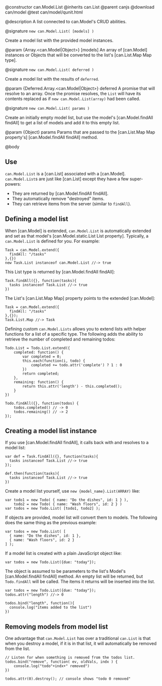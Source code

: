 @constructor can.Model.List
@inherits can.List
@parent canjs
@download can/model
@test can/model/qunit.html

@description A list connected to can.Model's CRUD abilities.

@signature `new can.Model.List( [models] )`

Create a model list with the provided model instances.

@param {Array.<can.Model|Object>} [models] An array of [can.Model] instances
or Objects that will be converted to the list's [can.List.Map Map type].

@signature `new can.Model.List( deferred )`

Create a model list with the results of `deferred`.

@param {Deferred.Array.<can.Model|Object>} deferred A promise that will
resolve to an array. Once the promise resolves, the `List` will have its
contents replaced as if `new can.Model.List(array)` had been called.

@signature `new can.Model.List( params )`

Create an initially empty model list, but use the model's [can.Model.findAll findAll]
to get a list of models and add it to this empty list.

@param {Object} params Params that are passed to 
the [can.List.Map Map property's] [can.Model.findAll findAll] method.

@body

## Use

`can.Model.List` is a [can.List] associated with a [can.Model]. `can.Model.List`s
are just like [can.List] except they have a few super-powers:

 - They are returned by [can.Model.findAll findAll].
 - They automatically remove "destroyed" items.
 - They can retrieve items from the server (similar to `findAll`).
 
## Defining a model list

When [can.Model] is extended,  `can.Model.List` is automatically extended and set as that model's
[can.Model.static.List List property]. Typically, a `can.Model.List` is 
defined for you. For example:

    Task = can.Model.extend({
      findAll: "/tasks"
    },{})
    new Task.List instanceof can.Model.List //-> true

This List type is returned by [can.Model.findAll findAll]:

    Task.findAll({}, function(tasks){
      tasks instanceof Task.List //-> true
    })

The List's [can.List.Map Map] property points to the extended [can.Model]:

    Task = can.Model.extend({
      findAll: "/tasks"
    },{});
    Task.List.Map //-> Task

Defining custom `can.Model.Lists` allows you to extend lists with helper
functions for a list of a specific type. The following
adds the ability to retrieve the number of completed and remaining todos:

    Todo.List = Todo.List.extend({
        completed: function() {
            var completed = 0;
            this.each(function(i, todo) {
                completed += todo.attr('complete') ? 1 : 0
            })
            return completed;
        },
        remaining: function() {
            return this.attr('length') - this.completed();
        }
    })

    Todo.findAll({}, function(todos) {
        todos.completed() // -> 0
        todos.remaining() // -> 2
    });

## Creating a model list instance

If you use [can.Model.findAll findAll], it calls back with and resolves to a model list:

    var def = Task.findAll({}, function(tasks){
      tasks instanceof Task.List //-> true
    });
    
    def.then(function(tasks){
      tasks instanceof Task.List //-> true
    })

Create a model list yourself, use `new {model_name}.List(ARRAY)` like:

    var todo1 = new Todo( { name: "Do the dishes", id: 1 } ),
        todo2 = new Todo( { name: "Wash floors", id: 2 } )
    var todos = new Todo.List( [todo1, todo2] );

If objects are provided, model list will convert them to models. The
following does the same thing as the previous example:

    var todos = new Todo.List( [
      { name: "Do the dishes", id: 1 }, 
      { name: "Wash floors", id: 2 } 
    ] );

If a model list is created with a plain JavaScript object like:

    var todos = new Todo.List({due: "today"});
    
The object is assumed to be
parameters to the list's Model's [can.Model.findAll findAll] 
method. An empty list will be returned, but `Todo.findAll` will 
be called. The items it returns will be inserted into the 
list.

    var todos = new Todo.List({due: "today"});
    todos.attr("length") //-> 0
    
    todos.bind("length", function(){
      console.log("items added to the list")
    })

## Removing models from model list

One advantage that `can.Model.List` has over a traditional `can.List`
is that when you destroy a model, if it is in that list, it will automatically
be removed from the list. 

    // Listen for when something is removed from the todos list.
    todos.bind("remove", function( ev, oldVals, indx ) {
        console.log("todo"+indx+" removed")
    })

    todos.attr(0).destroy(); // console shows "todo 0 removed"


